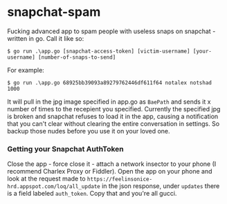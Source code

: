 snapchat-spam
===

Fucking advanced app to spam people with useless snaps on snapchat - written in go. Call it like so:
```
$ go run .\app.go [snapchat-access-token] [victim-username] [your-username] [number-of-snaps-to-send]
```

For example:
```
$ go run .\app.go 68925bb39093a89279762446df611f64 notalex notshad 1000
```

It will pull in the jpg image specified in app.go as `BaePath` and sends it x number of times to the recepient 
you specified. Currently the specified jpg is broken and snapchat refuses to load it in the app, causing a 
notification that you can't clear without clearing the entire conversation in settings. So backup those nudes 
before you use it on your loved one.

### Getting your Snapchat AuthToken
Close the app - force close it - attach a network insector to your phone (I recommend Charlex Proxy or Fiddler). 
Open the app on your phone and look at the request made to `https://feelinsonice-hrd.appspot.com/loq/all_update` 
in the json response, under `updates` there is a field labeled `auth_token`. Copy that and you're all gucci.


